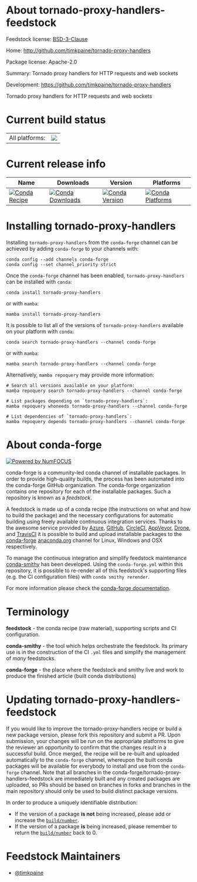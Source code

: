 About tornado-proxy-handlers-feedstock
======================================

Feedstock license: [BSD-3-Clause](https://github.com/conda-forge/tornado-proxy-handlers-feedstock/blob/main/LICENSE.txt)

Home: http://github.com/timkpaine/tornado-proxy-handlers

Package license: Apache-2.0

Summary: Tornado proxy handlers for HTTP requests and web sockets

Development: https://github.com/timkpaine/tornado-proxy-handlers

Tornado proxy handlers for HTTP requests and web sockets


Current build status
====================


<table><tr><td>All platforms:</td>
    <td>
      <a href="https://dev.azure.com/conda-forge/feedstock-builds/_build/latest?definitionId=9813&branchName=main">
        <img src="https://dev.azure.com/conda-forge/feedstock-builds/_apis/build/status/tornado-proxy-handlers-feedstock?branchName=main">
      </a>
    </td>
  </tr>
</table>

Current release info
====================

| Name | Downloads | Version | Platforms |
| --- | --- | --- | --- |
| [![Conda Recipe](https://img.shields.io/badge/recipe-tornado--proxy--handlers-green.svg)](https://anaconda.org/conda-forge/tornado-proxy-handlers) | [![Conda Downloads](https://img.shields.io/conda/dn/conda-forge/tornado-proxy-handlers.svg)](https://anaconda.org/conda-forge/tornado-proxy-handlers) | [![Conda Version](https://img.shields.io/conda/vn/conda-forge/tornado-proxy-handlers.svg)](https://anaconda.org/conda-forge/tornado-proxy-handlers) | [![Conda Platforms](https://img.shields.io/conda/pn/conda-forge/tornado-proxy-handlers.svg)](https://anaconda.org/conda-forge/tornado-proxy-handlers) |

Installing tornado-proxy-handlers
=================================

Installing `tornado-proxy-handlers` from the `conda-forge` channel can be achieved by adding `conda-forge` to your channels with:

```
conda config --add channels conda-forge
conda config --set channel_priority strict
```

Once the `conda-forge` channel has been enabled, `tornado-proxy-handlers` can be installed with `conda`:

```
conda install tornado-proxy-handlers
```

or with `mamba`:

```
mamba install tornado-proxy-handlers
```

It is possible to list all of the versions of `tornado-proxy-handlers` available on your platform with `conda`:

```
conda search tornado-proxy-handlers --channel conda-forge
```

or with `mamba`:

```
mamba search tornado-proxy-handlers --channel conda-forge
```

Alternatively, `mamba repoquery` may provide more information:

```
# Search all versions available on your platform:
mamba repoquery search tornado-proxy-handlers --channel conda-forge

# List packages depending on `tornado-proxy-handlers`:
mamba repoquery whoneeds tornado-proxy-handlers --channel conda-forge

# List dependencies of `tornado-proxy-handlers`:
mamba repoquery depends tornado-proxy-handlers --channel conda-forge
```


About conda-forge
=================

[![Powered by
NumFOCUS](https://img.shields.io/badge/powered%20by-NumFOCUS-orange.svg?style=flat&colorA=E1523D&colorB=007D8A)](https://numfocus.org)

conda-forge is a community-led conda channel of installable packages.
In order to provide high-quality builds, the process has been automated into the
conda-forge GitHub organization. The conda-forge organization contains one repository
for each of the installable packages. Such a repository is known as a *feedstock*.

A feedstock is made up of a conda recipe (the instructions on what and how to build
the package) and the necessary configurations for automatic building using freely
available continuous integration services. Thanks to the awesome service provided by
[Azure](https://azure.microsoft.com/en-us/services/devops/), [GitHub](https://github.com/),
[CircleCI](https://circleci.com/), [AppVeyor](https://www.appveyor.com/),
[Drone](https://cloud.drone.io/welcome), and [TravisCI](https://travis-ci.com/)
it is possible to build and upload installable packages to the
[conda-forge](https://anaconda.org/conda-forge) [anaconda.org](https://anaconda.org/)
channel for Linux, Windows and OSX respectively.

To manage the continuous integration and simplify feedstock maintenance
[conda-smithy](https://github.com/conda-forge/conda-smithy) has been developed.
Using the ``conda-forge.yml`` within this repository, it is possible to re-render all of
this feedstock's supporting files (e.g. the CI configuration files) with ``conda smithy rerender``.

For more information please check the [conda-forge documentation](https://conda-forge.org/docs/).

Terminology
===========

**feedstock** - the conda recipe (raw material), supporting scripts and CI configuration.

**conda-smithy** - the tool which helps orchestrate the feedstock.
                   Its primary use is in the construction of the CI ``.yml`` files
                   and simplify the management of *many* feedstocks.

**conda-forge** - the place where the feedstock and smithy live and work to
                  produce the finished article (built conda distributions)


Updating tornado-proxy-handlers-feedstock
=========================================

If you would like to improve the tornado-proxy-handlers recipe or build a new
package version, please fork this repository and submit a PR. Upon submission,
your changes will be run on the appropriate platforms to give the reviewer an
opportunity to confirm that the changes result in a successful build. Once
merged, the recipe will be re-built and uploaded automatically to the
`conda-forge` channel, whereupon the built conda packages will be available for
everybody to install and use from the `conda-forge` channel.
Note that all branches in the conda-forge/tornado-proxy-handlers-feedstock are
immediately built and any created packages are uploaded, so PRs should be based
on branches in forks and branches in the main repository should only be used to
build distinct package versions.

In order to produce a uniquely identifiable distribution:
 * If the version of a package **is not** being increased, please add or increase
   the [``build/number``](https://docs.conda.io/projects/conda-build/en/latest/resources/define-metadata.html#build-number-and-string).
 * If the version of a package **is** being increased, please remember to return
   the [``build/number``](https://docs.conda.io/projects/conda-build/en/latest/resources/define-metadata.html#build-number-and-string)
   back to 0.

Feedstock Maintainers
=====================

* [@timkpaine](https://github.com/timkpaine/)

